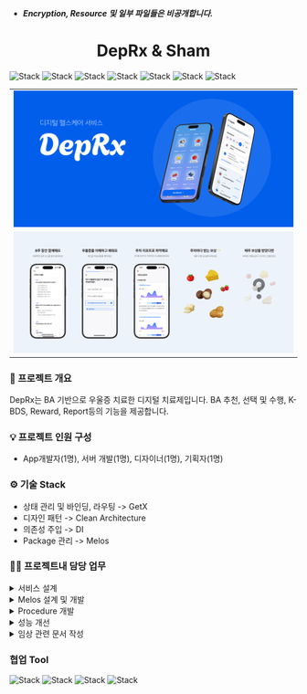 * ___Encryption, Resource 및 일부 파일들은 비공개합니다.___  

<h1 align="center">DepRx & Sham</h1>
<div align="left">

![Stack](https://img.shields.io/badge/flutter-02569B?style=for-the-badge&logo=Flutter&logoColor=white)
![Stack](https://img.shields.io/badge/android-3DDC84?style=for-the-badge&logo=Android&logoColor=white)
![Stack](https://img.shields.io/badge/apple-000000?style=for-the-badge&logo=IOS&logoColor=white)
![Stack](https://img.shields.io/badge/dart-0175C2?style=for-the-badge&logo=Dart&logoColor=white)
![Stack](https://img.shields.io/badge/kotlin-7F52FF?style=for-the-badge&logo=Kotlin&logoColor=white)
![Stack](https://img.shields.io/badge/swift-F05138?style=for-the-badge&logo=Swift&logoColor=white)
![Stack](https://img.shields.io/badge/firebase-FFCA28?style=for-the-badge&logo=Firebase&logoColor=white)
</div>

<div>
 <table>
    <tr>
       <td>
         <img width="600px" src="./screen_shot/Frame%201.png">
      </td>
    </tr>
    <tr>
       <td>
         <img width="600px" src="./screen_shot/deprx.webp">
      </td>
    </tr>
 </table>
</div>

### 📌 프로젝트 개요  
DepRx는 BA 기반으로 우울증 치료한 디지털 치료제입니다. BA 추천, 선택 및 수행, K-BDS, Reward, Report등의 기능을 제공합니다.  

### 💡 프로젝트 인원 구성  
- App개발자(1명), 서버 개발(1명), 디자이너(1명), 기획자(1명)  

### ⚙️ 기술 Stack
* 상태 관리 및 바인딩, 라우팅 -> GetX
* 디자인 패턴 -> Clean Architecture
* 의존성 주입 -> DI
* Package 관리 -> Melos

### 🧑‍💻 프로젝트내 담당 업무  
<details>
    <summary>서비스 설계</summary>
 <pre>
 1. 서비스 설계
  ㆍ Desc : 기획자의 부재로 TF-Team을 꾸려 서비스 설계 -> 주요 기능들 기획, 서비스 플로우 및 Architecture 설계  
 2. 운영 관련 
  ㆍ Desc : GA, 언어팩, Sentry, SDUI, Firebase Remote Config, Hot fix등 설계 및 개발  
 3. 임상용 배포 설계
  ㆍ Desc : Firebase App Distribution 활용 CI/CD 설계 및 개발
</details>  
<details>
    <summary> Melos 설계 및 개발 </summary>
 <pre>
  ㆍ Desc : DepRx와 Sham 2가지 앱에서 공통으로 사용되는 패키지들을 개발 및 관리하기 위해 Melos 설계 및 개발
    ㆍ Detail :
          1. 기능 별로 패키지 분리 설계
          2. Resource(Local data 및 Asset들을 관리 및 활용하는 패키지) 패키지 개발
          3. Encryption(암호화 및 앱 환경 변수 관리 패키지) 개발
          4. Core(Util, Handler, Extension, Regex등 관리 패키지) 개발
          5. Common(Component 패키지) 개발
          6. API(Data Layer 및 Domain Layer 관리 패키지) 개발
          7. DepRx 앱용 패키지 개발
          8. Sham 앱용 패키지 개발
 </pre>
</details>
<details>
    <summary> Procedure 개발 </summary>
 <pre>
  ㆍ Desc : 디지털 치료제 특성상 적용되는 Flow 설계 및 개발  
  ㆍ Detail : 8주 또는 16주 각 주차마다 진행해야하는 Flow 개발
 </pre>
</details>
<details>
    <summary> 성능 개선</summary>
    <pre>
     1. 성능 점겅
     ㆍ Desc : Flutter DevTool 및 Device Util을 활용해 앱 성능을 1차 검토하고, 기업 도움 관련 센터에서 다양한 Physical Device를 빌려 2차 성능 검토
     2. Singletone같은 Isolate 기능 개발
     ㆍ Desc : Isolate를 활용해 서비스에서 사용되는 로컬 데이터를 Isolate에 넣어놓고, 필요할때 마다 사용할 수 있는 기능 개발
     3. Local Image Preload 기능 개발
     ㆍ Desc : 앱 실행시 Local에 있는 이미지를 Cache에 올려 이미지 로딩 속도를 개선하는 기능 개발
     4. Local DB 기능 개선
     ㆍ Desc : SharedPreference에서 ObjectBox로 대체하여 개발
     5. Timer 기능 개선
     ㆍ Desc : Controller에서 Rx로 사용하던 Timer를 Isolate를 활용하는 Class로 대체하는 기능 개발 
     6. 리팩토링
     ㆍ Desc : 패키지들 및 앱 관련 리팩토링
    </pre>
</details>
<details>
    <summary> 임상 관련 문서 작성 </summary>
    <pre>
     1. 임상 보안 문서 일부 작성
     2. 앱 프로토콜 문서 작성
    </pre>
</details>

### 협업 Tool
![Stack](https://img.shields.io/badge/slack-4A154B?style=for-the-badge&logo=Slack&logoColor=white)
![Stack](https://img.shields.io/badge/figma-F24E1E?style=for-the-badge&logo=Figma&logoColor=white)
![Stack](https://img.shields.io/badge/notion-000000?style=for-the-badge&logo=Notion&logoColor=white)
![Stack](https://img.shields.io/badge/github-181717?style=for-the-badge&logo=Github&logoColor=white)